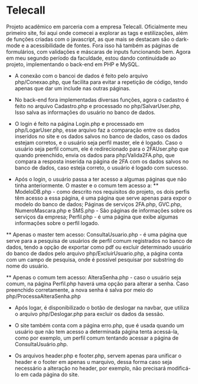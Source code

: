 # Telecall
 
Projeto acadêmico em parceria com a empresa Telecall. Oficialmente meu primeiro site, foi aqui onde comecei a explorar as tags e estilizações, além de funções criadas com o javascript, as que mais se destacam são o dark-mode e a acessibilidade de fontes. Fora isso há também as páginas de formulários, com validações e máscaras de inputs funcionando bem. Agora em meu segundo período da faculdade, estou dando continuidade ao projeto, implementando o back-end em PHP e MySQL.

* A conexão com o bancoi de dados é feito pelo arquivo php/Conexao.php, que facilita para evitar a repetição de código, tendo apenas que dar um include nas outras páginas.

* No back-end fora implementadas diversas funções, agora o cadastro é feito no arquivo Cadastro.php e processado no php/SalvarUser.php, Isso salva as informações do usuário no banco de dados.

* O login é feito na página Login.php e processado em php/LogarUser.php, esse arquivo faz a comparação entre os dados inseridos no site e os dados salvos no banco de dados, caso os dados estejam corretos, e o usuário seja perfil master, ele é logado. Caso o usuário seja perfil comum, ele é redirecionado para o 2FAUser.php que quando preenchido, envia os dados para php/Valida2FA.php, que compara a resposta inserida na página de 2FA com os dados salvos no banco de dados, caso esteja correto, o usuário é logado com sucesso.

* Após o login, o usuário passa a ter acesso a algumas páginas que não tinha anteriormente.
O master e o comum tem acesso a:
** ModeloDB.php - como descrito nos requisitos do projeto, os dois perfis têm acesso a essa página, é uma página que serve apenas para expor o modelo do banco de dados;
Páginas de serviços 2FA.php, GVC.php, NumeroMascara.php e SMS.php - São páginas de informações sobre os serviços da empresa;
Perfil.php - é uma página que exibe algumas informações sobre o perfil logado.

** Apenas o master tem acesso:
ConsultaUsuario.php - é uma página que serve para a pesquisa de usuários de perfil comum registrados no banco de dados, tendo a opção de exportar como pdf ou excluir determinado usuário do banco de dados pelo arquivo php/ExcluirUsuario.php, a página conta com um campo de pesquisa, onde é possível pesquisar por substring do nome do usuário.

** Apenas o comum tem acesso:
AlteraSenha.php - caso o usuário seja comum, na página Perfil.php haverá uma opção para alterar a senha. Caso preenchido corretamente, a nova senha é salva por meio do php/ProcessaAlteraSenha.php

* Após logar, é disponibilizado o botão de deslogar na navbar, que utiliza o arquivo php/Deslogar.php para excluir os dados da sessão.

* O site também conta com a página erro.php, que é usada quando um usuário que não tem acesso a determinada página tenta acessá-la, como por exemplo, um perfil comum tentando acessar a página de ConsultaUsuário.php.

* Os arquivos header.php e footer.php, servem apenas para unificar o header e o footer em apenas u marquivo, dessa forma caso seja necessário a alteração no header, por exemplo, não precisará modificá-lo em cada página do site.